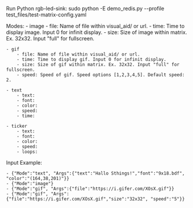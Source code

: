 Run Python rgb-led-sink:
sudo python -E demo_redis.py --profile test_files/test-matrix-config.yaml

Modes:
	- image
		- file: Name of file within visual_aid/ or url.
		- time: Time to display image. Input 0 for infinit display.
		- size: Size of image within matrix. Ex. 32x32. Input "full" for fullscreen.

	- gif
		- file: Name of file within visual_aid/ or url.
		- time: Time to display gif. Input 0 for infinit display.
		- size: Size of gif within matrix. Ex. 32x32. Input "full" for fullscreen.
		- speed: Speed of gif. Speed options [1,2,3,4,5]. Default speed: 2.

	- text
		- text:
		- font:
		- color:
		- speed: 
		- time:

	- ticker
		- text:
		- font:
		- color:
		- speed: 
		- loops: 


Input Example:

	- {"Mode":"text", "Args":{"text":"Hallo Sthings!","font":"9x18.bdf", "color":"(164,38,201)"}}
	- {"Mode":"image"}
	- {"Mode":"gif", "Args":{"file":"https://i.gifer.com/XOsX.gif"}}
	- {"Mode":"gif", "Args":{"file":"https://i.gifer.com/XOsX.gif","size":"32x32", "speed":"5"}}
